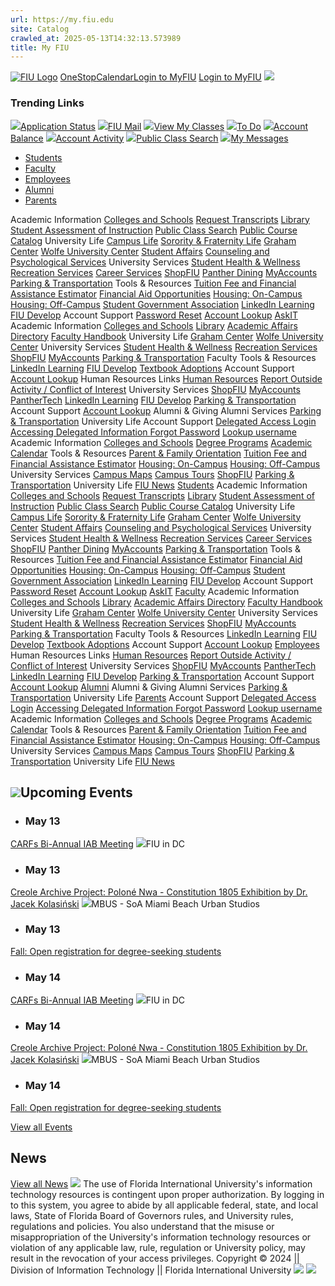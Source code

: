 ```yaml
---
url: https://my.fiu.edu
site: Catalog
crawled_at: 2025-05-13T14:32:13.573989
title: My FIU
---
```


[![FIU Logo](https://s3.amazonaws.com/my.fiu.edu/ca1ac592-e778-11e8-a65f-126b3cabd094)](https://my.fiu.edu/)
[OneStop](https://onestop.fiu.edu)[Calendar](https://calendar.fiu.edu/academic_calendar)[Login to MyFIU](https://myps.fiu.edu/psc/ihub/EMPLOYEE/EMPL/c/NUI_FRAMEWORK.PT_LANDINGPAGE.GBL)
[Login to MyFIU](https://myps.fiu.edu/psc/ihub/EMPLOYEE/EMPL/c/NUI_FRAMEWORK.PT_LANDINGPAGE.GBL)
![](https://my.fiu.edu/static/media/glass.2a4a6c62.svg)
### Trending Links
[![](https://s3.amazonaws.com/my.fiu.edu/3a4af662-d985-11e9-9e8f-1240e83fdc9e.svg)Application Status](https://myps.fiu.edu/psp/ihub/EMPLOYEE/CAMP/c/SAD_APPLICANT_FL.SAD_APPL_SELECT_FL.GBL?fiusearchlabel=%27Application%20Status%27 "Application Status")
[![](https://s3.amazonaws.com/my.fiu.edu/f1be5916-d989-11e9-a3ac-1240e83fdc9e.svg)FIU Mail](http://mail.fiu.edu "FIU Mail")
[![](https://s3.amazonaws.com/my.fiu.edu/a04b35b8-d989-11e9-8b66-1240e83fdc9e.svg)View My Classes](https://myps.fiu.edu/psp/ihub/EMPLOYEE/CAMP/c/SSR_STUDENT_FL.SSR_START_PAGE_FL.GBL?GMenu=SSR_STUDENT_FL&GComp=SSR_START_PAGE_FL&GPage=SSR_START_PAGE_FL&scname=CS_SSR_MANAGE_CLASSES_NAV&fiusearchlabel=%27View%20My%20Classes%27 "View My Classes")
[![](https://s3.amazonaws.com/my.fiu.edu/4e417240-d98a-11e9-8023-1240e83fdc9e.svg)To Do](https://myps.fiu.edu/psp/ihub/EMPLOYEE/CAMP/c/SCC_TASKS_FL.SCC_TASKS_START_FL.GBL?GMenu=SCC_TASKS_FL&GComp=SCC_TASKS_SP_FL&GPage=SCC_START_PAGE_FL&scname=CS_TASKS&tilename=CS_SCC_TASK_MD_TGT_FL_GBL&fiusearchlabel=%27To%20Do%27 "To Do")
[![](https://s3.amazonaws.com/my.fiu.edu/2290cd58-d985-11e9-8b27-1240e83fdc9e.svg)Account Balance](https://myps.fiu.edu/psp/ihub/EMPLOYEE/CAMP/c/SSF_STUDENT_FL.SSF_FIN_ACCT_ML_FL.GBL?GMenu=SSF_STUDENT_FL&GComp=SSF_FIN_ACCT_SP_FL&GPage=SCC_START_PAGE_FL&scname=CS_FINANCIAL_ACCOUNT&tilename=CS_SSF_FIN_ACCT_ML_FL_GBL&tilename=CS_SSF_FIN_ACCT_ML_FL_GBL&fiusearchlabel=%27Account%20Balance%27 "Account Balance")
[![](https://s3.amazonaws.com/my.fiu.edu/158ac6fe-d985-11e9-a57e-1240e83fdc9e.svg)Account Activity](https://myps.fiu.edu/psp/ihub/EMPLOYEE/CAMP/c/SSF_STUDENT_FL.SSF_FIN_ACCT_ML_FL.GBL?GMenu=SSF_STUDENT_FL&GComp=SSF_FIN_ACCT_SP_FL&GPage=SCC_START_PAGE_FL&scname=CS_FINANCIAL_ACCOUNT&tilename=CS_SSF_FIN_ACCT_ML_FL_GBL&tilename=CS_SSF_FIN_ACCT_ML_FL_GBL&fiusearchlabel=%27Account%20Activity%27 "Account Activity")
[![](https://s3.amazonaws.com/my.fiu.edu/1e2c36c4-d987-11e9-a766-1240e83fdc9e.svg)Public Class Search](https://pslinks.fiu.edu/psc/cslinks/EMPLOYEE/CAMP/c/COMMUNITY_ACCESS.CLASS_SEARCH.GBL&FolderPath=PORTAL_ROOT_OBJECT.HC_CLASS_SEARCH_GBL "Public Class Search")
[![](https://s3.amazonaws.com/my.fiu.edu/f1be5916-d989-11e9-a3ac-1240e83fdc9e.svg)My Messages](https://myps.fiu.edu/psp/ihub/EMPLOYEE/CAMP/c/FIU_SA_STUDENT_FL.FIU_MY_MSG_FL.GBL?fiusearchlabel=%27My%20Messages%27 "My Messages")
  * [Students](https://my.fiu.edu/)
  * [Faculty](https://my.fiu.edu/)
  * [Employees](https://my.fiu.edu/)
  * [Alumni](https://my.fiu.edu/)
  * [Parents](https://my.fiu.edu/)


Academic Information
[Colleges and Schools](http://www.fiu.edu/academics/)
[Request Transcripts](http://onestop.fiu.edu/Registrar/Transcripts/Index.html#Request%20Official%20Transcripts)
[Library](https://library.fiu.edu/)
[Student Assessment of Instruction](https://opir.fiu.edu/faculty-evaluations.htm)
[Public Class Search](https://pslinks.fiu.edu/psc/cslinks/EMPLOYEE/CAMP/c/COMMUNITY_ACCESS.CLASS_SEARCH.GBL&FolderPath=PORTAL_ROOT_OBJECT.HC_CLASS_SEARCH_GBL)
[Public Course Catalog](https://pslinks.fiu.edu/psc/cslinks/EMPLOYEE/CAMP/c/COMMUNITY_ACCESS.SSS_BROWSE_CATLG.GBL)
University Life
[Campus Life](http://campuslife.fiu.edu/)
[Sorority & Fraternity Life](http://greeks.fiu.edu/)
[Graham Center](http://guc.fiu.edu/)
[Wolfe University Center](http://wuc.fiu.edu/)
[Student Affairs](http://undergrad.fiu.edu/)
[Counseling and Psychological Services](https://dasa.fiu.edu/all-departments/counseling-and-psychological-services/)
University Services
[Student Health & Wellness](https://go.fiu.edu/myhealth)
[Recreation Services](http://recreation.fiu.edu/)
[Career Services](http://career.fiu.edu/)
[ShopFIU](http://shop.fiu.edu/)
[Panther Dining](https://shop.fiu.edu/dining/panther-dining/)
[MyAccounts](https://myaccounts.fiu.edu/)
[Parking & Transportation](https://parking.fiu.edu)
Tools & Resources
[Tuition Fee and Financial Assistance Estimator](https://controller.fiu.edu/departments/student-financials-systems/bursar-cashiers/calculator/)
[Financial Aid Opportunities](http://finaid.fiu.edu/)
[Housing: On-Campus](http://housing.fiu.edu/)
[Housing: Off-Campus](http://classifieds.fiu.edu/)
[Student Government Association](http://sga.fiu.edu/)
[LinkedIn Learning](https://linkedinlearning.fiu.edu/)
[FIU Develop](https://develop.fiu.edu)
Account Support
[Password Reset](https://login.fiu.edu/help/)
[Account Lookup](https://login.fiu.edu/account/recovery/uid/)
[AskIT](https://askit.fiu.edu)
Academic Information
[Colleges and Schools](http://www.fiu.edu/academics/)
[Library](https://library.fiu.edu/)
[Academic Affairs Directory](https://provost.fiu.edu/personnel.html)
[Faculty Handbook](http://academic.fiu.edu/docs/Faculty_Handbook.pdf)
University Life
[Graham Center](http://guc.fiu.edu/)
[Wolfe University Center](http://wuc.fiu.edu/)
University Services
[Student Health & Wellness](https://go.fiu.edu/myhealth)
[Recreation Services](http://recreation.fiu.edu/)
[ShopFIU](http://shop.fiu.edu/)
[MyAccounts](https://myaccounts.fiu.edu/)
[Parking & Transportation](https://parking.fiu.edu)
Faculty Tools & Resources
[LinkedIn Learning](https://linkedinlearning.fiu.edu/)
[FIU Develop](https://develop.fiu.edu)
[Textbook Adoptions](https://go.fiu.edu/adopt)
Account Support
[Account Lookup](https://login.fiu.edu/account/recovery/uid/)
Human Resources Links
[Human Resources](http://hr.fiu.edu/)
[Report Outside Activity / Conflict of Interest](https://hr.fiu.edu/employees-affiliates/working-at-fiu/#conflict-of-interest)
University Services
[ShopFIU](http://shop.fiu.edu/)
[MyAccounts](https://myaccounts.fiu.edu/)
[PantherTech](https://panthertech.fiu.edu/)
[LinkedIn Learning](https://linkedinlearning.fiu.edu/)
[FIU Develop](https://develop.fiu.edu)
[Parking & Transportation](https://parking.fiu.edu)
Account Support
[Account Lookup](https://login.fiu.edu/account/recovery/uid/)
Alumni & Giving
Alumni Services
[Parking & Transportation](https://parking.fiu.edu)
University Life
Account Support
[Delegated Access Login](https://pslinks.fiu.edu/psc/cslinks/EMPLOYEE/CAMP/c/NUI_FRAMEWORK.PT_LANDINGPAGE.GBL)
[Accessing Delegated Information ](https://onestop.fiu.edu/student-records-myfiu/personal-records/delegated-access/)
[Forgot Password](https://pslinks.fiu.edu/psc/cslinks/EMPLOYEE/CAMP/c/FIU_CAMPUS_COMMUNITY_MENU.FIU_NUR_REG.GBL?page=FIU_NUR_FRGT_PSWD&action=U)
[Lookup username](https://pslinks.fiu.edu/psc/cslinks_2/EMPLOYEE/CAMP/c/FIU_CAMPUS_COMMUNITY_MENU.FIU_NUR_REG.GBL?page=FIU_NUR_FRGT_USER&action=U)
Academic Information
[Colleges and Schools](http://www.fiu.edu/academics/)
[Degree Programs](https://www.fiu.edu/academics/degrees-and-programs/index.html)
[Academic Calendar](https://onestop.fiu.edu/academic-calendar/)
Tools & Resources
[Parent & Family Orientation](https://studentaffairs.fiu.edu/campus-services/orientation-and-family-programs/parents-and-families/)
[Tuition Fee and Financial Assistance Estimator](https://controller.fiu.edu/departments/student-financials-systems/bursar-cashiers/calculator/)
[Housing: On-Campus](http://housing.fiu.edu/)
[Housing: Off-Campus](http://classifieds.fiu.edu/)
University Services
[Campus Maps](https://campusmaps.fiu.edu/index.html#/campus/MMC)
[Campus Tours](https://admissions.fiu.edu/experience-fiu/visit/index.html)
[ShopFIU](http://shop.fiu.edu/)
[Parking & Transportation](https://parking.fiu.edu)
University Life
[FIU News](https://news.fiu.edu/)
[Students](https://my.fiu.edu/)
Academic Information
[Colleges and Schools](http://www.fiu.edu/academics/)
[Request Transcripts](http://onestop.fiu.edu/Registrar/Transcripts/Index.html#Request%20Official%20Transcripts)
[Library](https://library.fiu.edu/)
[Student Assessment of Instruction](https://opir.fiu.edu/faculty-evaluations.htm)
[Public Class Search](https://pslinks.fiu.edu/psc/cslinks/EMPLOYEE/CAMP/c/COMMUNITY_ACCESS.CLASS_SEARCH.GBL&FolderPath=PORTAL_ROOT_OBJECT.HC_CLASS_SEARCH_GBL)
[Public Course Catalog](https://pslinks.fiu.edu/psc/cslinks/EMPLOYEE/CAMP/c/COMMUNITY_ACCESS.SSS_BROWSE_CATLG.GBL)
University Life
[Campus Life](http://campuslife.fiu.edu/)
[Sorority & Fraternity Life](http://greeks.fiu.edu/)
[Graham Center](http://guc.fiu.edu/)
[Wolfe University Center](http://wuc.fiu.edu/)
[Student Affairs](http://undergrad.fiu.edu/)
[Counseling and Psychological Services](https://dasa.fiu.edu/all-departments/counseling-and-psychological-services/)
University Services
[Student Health & Wellness](https://go.fiu.edu/myhealth)
[Recreation Services](http://recreation.fiu.edu/)
[Career Services](http://career.fiu.edu/)
[ShopFIU](http://shop.fiu.edu/)
[Panther Dining](https://shop.fiu.edu/dining/panther-dining/)
[MyAccounts](https://myaccounts.fiu.edu/)
[Parking & Transportation](https://parking.fiu.edu)
Tools & Resources
[Tuition Fee and Financial Assistance Estimator](https://controller.fiu.edu/departments/student-financials-systems/bursar-cashiers/calculator/)
[Financial Aid Opportunities](http://finaid.fiu.edu/)
[Housing: On-Campus](http://housing.fiu.edu/)
[Housing: Off-Campus](http://classifieds.fiu.edu/)
[Student Government Association](http://sga.fiu.edu/)
[LinkedIn Learning](https://linkedinlearning.fiu.edu/)
[FIU Develop](https://develop.fiu.edu)
Account Support
[Password Reset](https://login.fiu.edu/help/)
[Account Lookup](https://login.fiu.edu/account/recovery/uid/)
[AskIT](https://askit.fiu.edu)
[Faculty](https://my.fiu.edu/)
Academic Information
[Colleges and Schools](http://www.fiu.edu/academics/)
[Library](https://library.fiu.edu/)
[Academic Affairs Directory](https://provost.fiu.edu/personnel.html)
[Faculty Handbook](http://academic.fiu.edu/docs/Faculty_Handbook.pdf)
University Life
[Graham Center](http://guc.fiu.edu/)
[Wolfe University Center](http://wuc.fiu.edu/)
University Services
[Student Health & Wellness](https://go.fiu.edu/myhealth)
[Recreation Services](http://recreation.fiu.edu/)
[ShopFIU](http://shop.fiu.edu/)
[MyAccounts](https://myaccounts.fiu.edu/)
[Parking & Transportation](https://parking.fiu.edu)
Faculty Tools & Resources
[LinkedIn Learning](https://linkedinlearning.fiu.edu/)
[FIU Develop](https://develop.fiu.edu)
[Textbook Adoptions](https://go.fiu.edu/adopt)
Account Support
[Account Lookup](https://login.fiu.edu/account/recovery/uid/)
[Employees](https://my.fiu.edu/)
Human Resources Links
[Human Resources](http://hr.fiu.edu/)
[Report Outside Activity / Conflict of Interest](https://hr.fiu.edu/employees-affiliates/working-at-fiu/#conflict-of-interest)
University Services
[ShopFIU](http://shop.fiu.edu/)
[MyAccounts](https://myaccounts.fiu.edu/)
[PantherTech](https://panthertech.fiu.edu/)
[LinkedIn Learning](https://linkedinlearning.fiu.edu/)
[FIU Develop](https://develop.fiu.edu)
[Parking & Transportation](https://parking.fiu.edu)
Account Support
[Account Lookup](https://login.fiu.edu/account/recovery/uid/)
[Alumni](https://my.fiu.edu/)
Alumni & Giving
Alumni Services
[Parking & Transportation](https://parking.fiu.edu)
University Life
[Parents](https://my.fiu.edu/)
Account Support
[Delegated Access Login](https://pslinks.fiu.edu/psc/cslinks/EMPLOYEE/CAMP/c/NUI_FRAMEWORK.PT_LANDINGPAGE.GBL)
[Accessing Delegated Information ](https://onestop.fiu.edu/student-records-myfiu/personal-records/delegated-access/)
[Forgot Password](https://pslinks.fiu.edu/psc/cslinks/EMPLOYEE/CAMP/c/FIU_CAMPUS_COMMUNITY_MENU.FIU_NUR_REG.GBL?page=FIU_NUR_FRGT_PSWD&action=U)
[Lookup username](https://pslinks.fiu.edu/psc/cslinks_2/EMPLOYEE/CAMP/c/FIU_CAMPUS_COMMUNITY_MENU.FIU_NUR_REG.GBL?page=FIU_NUR_FRGT_USER&action=U)
Academic Information
[Colleges and Schools](http://www.fiu.edu/academics/)
[Degree Programs](https://www.fiu.edu/academics/degrees-and-programs/index.html)
[Academic Calendar](https://onestop.fiu.edu/academic-calendar/)
Tools & Resources
[Parent & Family Orientation](https://studentaffairs.fiu.edu/campus-services/orientation-and-family-programs/parents-and-families/)
[Tuition Fee and Financial Assistance Estimator](https://controller.fiu.edu/departments/student-financials-systems/bursar-cashiers/calculator/)
[Housing: On-Campus](http://housing.fiu.edu/)
[Housing: Off-Campus](http://classifieds.fiu.edu/)
University Services
[Campus Maps](https://campusmaps.fiu.edu/index.html#/campus/MMC)
[Campus Tours](https://admissions.fiu.edu/experience-fiu/visit/index.html)
[ShopFIU](http://shop.fiu.edu/)
[Parking & Transportation](https://parking.fiu.edu)
University Life
[FIU News](https://news.fiu.edu/)
## ![](https://my.fiu.edu/static/media/calendar-3.e4c13ffd.svg)Upcoming Events
  * ### May 13
[CARFs Bi-Annual IAB Meeting](https://my.fiu.edu/)
![](https://my.fiu.edu/static/media/placeholder.52267391.svg)FIU in DC
  * ### May 13
[Creole Archive Project: Poloné Nwa - Constitution 1805 Exhibition by Dr. Jacek Kolasiński](https://carta.fiu.edu/mbus/events/haiti-heritage-exhibition/)
![](https://my.fiu.edu/static/media/placeholder.52267391.svg)MBUS - SoA Miami Beach Urban Studios
  * ### May 13
[Fall: Open registration for degree-seeking students](https://my.fiu.edu/)


  * ### May 14
[CARFs Bi-Annual IAB Meeting](https://my.fiu.edu/)
![](https://my.fiu.edu/static/media/placeholder.52267391.svg)FIU in DC
  * ### May 14
[Creole Archive Project: Poloné Nwa - Constitution 1805 Exhibition by Dr. Jacek Kolasiński](https://carta.fiu.edu/mbus/events/haiti-heritage-exhibition/)
![](https://my.fiu.edu/static/media/placeholder.52267391.svg)MBUS - SoA Miami Beach Urban Studios
  * ### May 14
[Fall: Open registration for degree-seeking students](https://my.fiu.edu/)


[View all Events](https://calendar.fiu.edu/)
## News
[View all News](https://news.fiu.edu/)
![](https://my.fiu.edu/)
The use of Florida International University's information technology resources is contingent upon proper authorization. By logging in to this system, you agree to abide by all applicable federal, state, and local laws, State of Florida Board of Governors rules, and University rules, regulations and policies. You also understand that the misuse or misappropriation of the University's information technology resources or violation of any applicable law, rule, regulation or University policy, may result in the revocation of your access privileges.
Copyright © 2024 || Division of Information Technology || Florida International University
![](https://my.fiu.edu/)
![](https://pslinks.fiu.edu/psp/cslinks/EMPLOYEE/CAMP/?cmd=logout)
